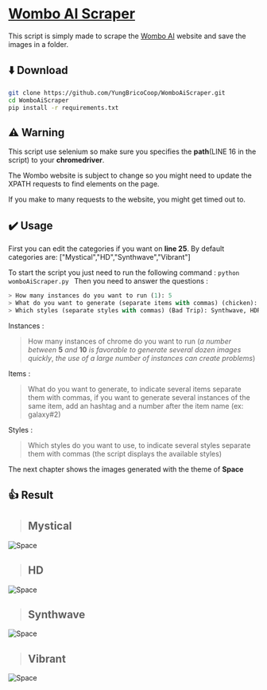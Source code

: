 # [Wombo AI Scraper](https://app.wombo.art/)

This script is simply made to scrape the [Wombo AI](https://app.wombo.art/) website and save the images in a folder.


## ⬇️ Download

```bash
git clone https://github.com/YungBricoCoop/WomboAiScraper.git
cd WomboAiScraper
pip install -r requirements.txt
```
## ⚠️ Warning

This script use selenium so make sure you specifies the **path**(LINE 16 in the script) to your **chromedriver**.

The Wombo website is subject to change so you might need to update the XPATH requests to find elements on the page.

If you make to many requests to the website, you might get timed out to.

## ✔️ Usage

First you can edit the categories if you want on **line 25**. By default categories are: ["Mystical","HD","Synthwave","Vibrant"]

To start the script you just need to run the following command : <code>python womboAiScraper.py </code>
Then you need to answer the questions : 
```python
> How many instances do you want to run (1): 5
> What do you want to generate (separate items with commas) (chicken): space, stars, galaxy#2
> Which styles (separate styles with commas) (Bad Trip): Synthwave, HDR
```

Instances : 
> How many instances of chrome do you want to run (*a number between* **5** *and* **10** *is favorable to generate several dozen images quickly*, *the use of a large number of instances can create problems*)

Items : 
> What do you want to generate, to indicate several items separate them with commas, if you want to generate several instances of the same item, add an hashtag and a number after the item name (ex: galaxy#2)

Styles :
> Which styles do you want to use, to indicate several styles separate them with commas (the script displays the available styles)


The next chapter shows the images generated with the theme of **Space**

## 👍 Result

>## Mystical 

![Space](./Space/0SpaceMystical.png)
>## HD 

![Space](./Space/0SpaceHD.png)
>## Synthwave 

![Space](./Space/0SpaceSynthwave.png)
>## Vibrant 

![Space](./Space/0SpaceVibrant.png)